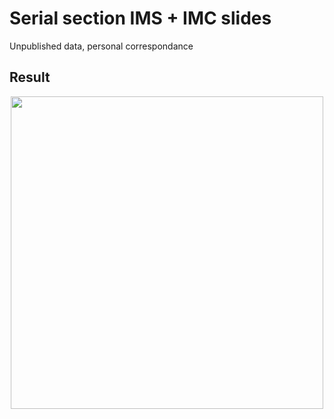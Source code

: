 # Serial section IMS + IMC slides

Unpublished data, personal correspondance


## Result

<p align="center">
  <img src="https://github.com/user-attachments/assets/f265001a-3fc2-457f-bb8e-9e5be8079f06" width=500px />
</p>
